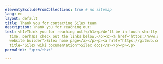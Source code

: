 ```yaml
---
eleventyExcludeFromCollections: true # no sitemap
lang: en
layout: default
title: Thank you for contacting Silex team
description: Thank you for reaching out!
text: <h1>Thank you for reaching out!</h1><p>We’ll be in touch shortly. In the mean
  time, perhaps check out the links below.</p><p><a href="https://www.silex.me/" title="Silex
  website builder">Silex home page</a></p><p><a href="https://github.com/silexlabs/Silex/wiki"
  title="Silex wiki documentation">Silex docs</a></p><p></p>
permalink: "/pro/thx/"

---
```

